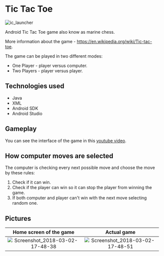 # Tic Tac Toe
![ic_launcher](https://user-images.githubusercontent.com/22518317/129445632-868b78dd-1f5c-4e84-b724-e6d9c48a52bd.png)

Android Tic Tac Toe game also know as marine chess.

More information about the game - https://en.wikipedia.org/wiki/Tic-tac-toe.

The game can be played in two different modes:
  - One Player - player versus computer.
  - Two Players - player versus player.

## Technologies used
- Java
- XML
- Android SDK
- Android Studio

## Gameplay
You can see the interface of the game in this [youtube video](https://www.youtube.com/watch?v=8scLlW3CyQM).

## How computer moves are selected
The computer is checking every next possible move and choose the move by these rules:
  1. Check if it can win.
  2. Check if the player can win so it can stop the player from winning the game.
  3. If both computer and player can't win with the next move selecting random one.

## Pictures
Home screen of the game           |  Actual game
:-------------------------:|:-------------------------:
![Screenshot_2018-03-02-17-48-38](https://user-images.githubusercontent.com/22518317/129445651-1618d6e8-487c-4fbb-9a55-eb3c135f32f5.png)  |  ![Screenshot_2018-03-02-17-48-51](https://user-images.githubusercontent.com/22518317/129445654-02bcec48-5afa-4a1a-9a12-0ea26454bc1d.png)

